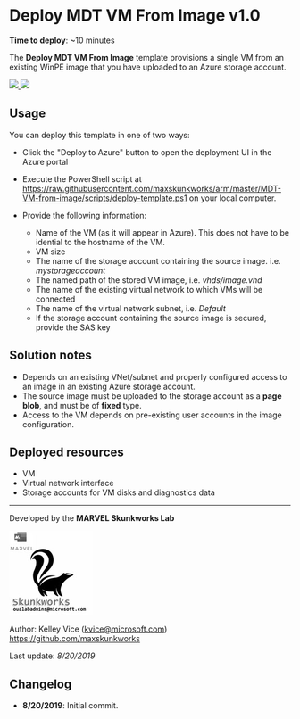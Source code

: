 ﻿# Deploy MDT VM From Image v1.0

**Time to deploy**: ~10 minutes

The **Deploy MDT VM From Image** template provisions a single VM from an existing WinPE image that you have uploaded to an Azure storage account.

<a href="https://portal.azure.com/#create/Microsoft.Template/uri/https%3A%2F%2Fraw.githubusercontent.com%2Fmaxskunkworks%2Farm%2Fmaster%2FMDT-VM-from-image%2Fazuredeploy.json" target="_blank">
<img src="http://azuredeploy.net/deploybutton.png"/>
</a>
<a href="http://armviz.io/#/?load=https%3A%2F%2Fraw.githubusercontent.com%2Fmaxskunkworks%2Farm%2Fmaster%2FMDT-VM-from-image%2Fazuredeploy.json" target="_blank">
<img src="http://armviz.io/visualizebutton.png"/>
</a>

## Usage

You can deploy this template in one of two ways:

+ Click the "Deploy to Azure" button to open the deployment UI in the Azure portal
+ Execute the PowerShell script at https://raw.githubusercontent.com/maxskunkworks/arm/master/MDT-VM-from-image/scripts/deploy-template.ps1 on your local computer.

+ Provide the following information:

  + Name of the VM (as it will appear in Azure). This does not have to be idential to the hostname of the VM.
  + VM size
  + The name of the storage account containing the source image. i.e. _mystorageaccount_
  + The named path of the stored VM image, i.e. _vhds/image.vhd_
  + The name of the existing virtual network to which VMs will be connected
  + The name of the virtual network subnet, i.e. _Default_
  + If the storage account containing the source image is secured, provide the SAS key

## Solution notes

+ Depends on an existing VNet/subnet and properly configured access to an image in an existing Azure storage account.
+ The source image must be uploaded to the storage account as a **page blob**, and must be of **fixed** type.
+ Access to the VM depends on pre-existing user accounts in the image configuration.

## Deployed resources

+ VM
+ Virtual network interface
+ Storage accounts for VM disks and diagnostics data

___
Developed by the **MARVEL Skunkworks Lab**

![alt text](../common/images/maxskunkworkslogo-small.jpg "MARVEL Skunkworks")

Author: Kelley Vice (kvice@microsoft.com)  
https://github.com/maxskunkworks

Last update: _8/20/2019_

## Changelog

+ **8/20/2019**:  Initial commit.
